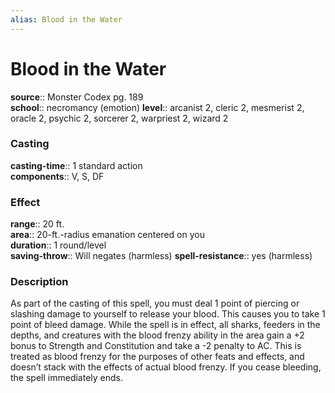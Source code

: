 ```yaml
---
alias: Blood in the Water
---
```


# Blood in the Water 

**source**:: Monster Codex pg. 189  
**school**:: necromancy (emotion)
**level**:: arcanist 2, cleric 2, mesmerist 2, oracle 2, psychic 2, sorcerer 2, warpriest 2, wizard 2

### Casting 

**casting-time**:: 1 standard action  
**components**:: V, S, DF

### Effect 

**range**:: 20 ft.  
**area**:: 20-ft.-radius emanation centered on you  
**duration**:: 1 round/level  
**saving-throw**:: Will negates (harmless)
**spell-resistance**:: yes (harmless)

### Description 

As part of the casting of this spell, you must deal 1 point of piercing or slashing damage to yourself to release your blood. This causes you to take 1 point of bleed damage. While the spell is in effect, all sharks, feeders in the depths, and creatures with the blood frenzy ability in the area gain a +2 bonus to Strength and Constitution and take a -2 penalty to AC. This is treated as blood frenzy for the purposes of other feats and effects, and doesn’t stack with the effects of actual blood frenzy. If you cease bleeding, the spell immediately ends.
